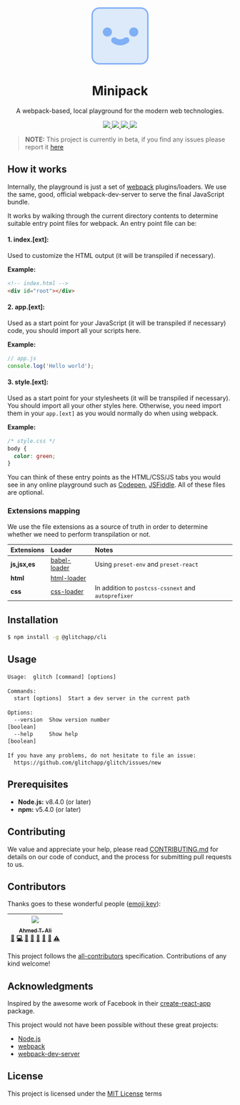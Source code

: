 <div align="center">
  <img width="128" height="128"
    src="./logo.svg">
  <h1>Minipack</h1>
  <p>A webpack-based, local playground for the modern web technologies.</p>
  
  <a href="https://npm.im/@glitchapp/cli">
    <img src="https://img.shields.io/npm/v/@glitchapp/cli.svg?style=flat-square" >
  </a>
  <a href="https://travis-ci.org/glitchapp/glitch">
    <img src="https://img.shields.io/travis/glitchapp/glitch.svg?style=flat-square" >
  </a>
  <a href="#contributors">
    <img src="https://img.shields.io/badge/all_contributors-1-orange.svg?style=flat-square" >
  </a>
  <a href="./LICENSE">
    <img src="https://img.shields.io/npm/l/@glitchapp/cli.svg?style=flat-square">
  </a>
</div>

> **NOTE:** This project is currently in beta, if you find any issues please report it [here](https://github.com/ahmed-taj/minipack/issues)


## How it works

Internally, the playground is just a set of [webpack](https://webpack.js.org) plugins/loaders. We use the same, good, official webpack-dev-server to serve the final JavaScript bundle.

It works by walking through the current directory contents to determine suitable entry point files for webpack. An entry point file can be:

#### 1. index.[ext]: 

Used to customize the HTML output (it will be transpiled if necessary). 

**Example:**

```HTML
<!-- index.html -->
<div id="root"></div>
```

#### 2. app.[ext]:

Used as a start point for your JavaScript (it will be transpiled if necessary) 
code, you should import all your scripts here.

**Example:**

```JavaScript
// app.js
console.log('Hello world');
```

#### 3. style.[ext]:

Used as a start point for your stylesheets (it will be transpiled if necessary). 
You should import all your other styles here. Otherwise, you need import them in
your `app.[ext]` as you would normally do when using webpack.

**Example:**

```CSS
/* style.css */
body {
  color: green;
}
```

You can think of these entry points as the HTML/CSS/JS tabs you would see in any
online playground such as [Codepen](https://codepen.io), [JSFiddle](https://jsfiddle.net/).
All of these files are optional.

### Extensions mapping

We use the file extensions as a source of truth in order to determine whether we need to perform transpilation or not.

| Extensions    | Loader                                                        | Notes                                               |
| :------------ | :------------------------------------------------------------ | :-------------------------------------------------- |
| **js,jsx,es** | [babel-loader](https://github.com/babel/babel-loader)         | Using `preset-env` and `preset-react`               |
| **html**      | [html-loader](https://github.com/webpack-contrib/html-loader) |                                                     |
| **css**       | [css-loader](https://github.com/webpack-contrib/css-loader)   | In addition to `postcss-cssnext` and `autoprefixer` |

## Installation

```sh
$ npm install -g @glitchapp/cli
```

## Usage

```
Usage:  glitch [command] [options]

Commands:
  start [options]  Start a dev server in the current path

Options:
  --version  Show version number                                       [boolean]
  --help     Show help                                                 [boolean]

If you have any problems, do not hesitate to file an issue:
  https://github.com/glitchapp/glitch/issues/new

```

## Prerequisites

* **Node.js:** v8.4.0 (or later)
* **npm:** v5.4.0 (or later)

## Contributing

We value and appreciate your help, please read [CONTRIBUTING.md](./CONTRIBUTING.md) for details on our code of conduct, and the process for submitting pull requests to us.

## Contributors

Thanks goes to these wonderful people ([emoji key](https://github.com/kentcdodds/all-contributors#emoji-key)):

<!-- ALL-CONTRIBUTORS-LIST:START - Do not remove or modify this section -->
| [<img src="https://avatars1.githubusercontent.com/u/12673605?v=4" width="100px;"/><br /><sub>Ahmed T. Ali</sub>](https://github.com/ahmed-taj)<br />[📝](#blog-ahmed-taj "Blogposts") [💻](https://github.com/glitchapp/glitch/commits?author=ahmed-taj "Code") [🎨](#design-ahmed-taj "Design") [📖](https://github.com/glitchapp/glitch/commits?author=ahmed-taj "Documentation") [🤔](#ideas-ahmed-taj "Ideas, Planning, & Feedback") [🔌](#plugin-ahmed-taj "Plugin/utility libraries") [👀](#review-ahmed-taj "Reviewed Pull Requests") [⚠️](https://github.com/glitchapp/glitch/commits?author=ahmed-taj "Tests") |
| :---------------------------------------------------------------------------------------------------------------------------------------------------------------------------------------------------------------------------------------------------------------------------------------------------------------------------------------------------------------------------------------------------------------------------------------------------------------------------------------------------------------------------------------------------------------------------------------------------------------------: |
<!-- ALL-CONTRIBUTORS-LIST:END -->

This project follows the [all-contributors](https://github.com/kentcdodds/all-contributors) specification. Contributions of any kind welcome!

## Acknowledgments

Inspired by the awesome work of Facebook in their [create-react-app](https://github.com/facebookincubator/create-react-app) package.

This project would not have been possible without these great projects:

* [Node.js](https://nodejs.org)
* [webpack](https://webpack.js.org)
* [webpack-dev-server](https://github.com/webpack/webpack-dev-server)

## License

This project is licensed under the [MIT License](./LICENSE) terms
